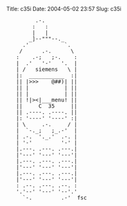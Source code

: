Title: c35i
Date: 2004-05-02 23:57
Slug: c35i

<pre>
         .-.
        :   :
        |   |
       _]--"""--._
     .'           `.
    /      .-.      \
   :    .-;   ;-.    :
   |  .'   '-'   '.  |
   | /   siemens   \ | 
   |:  ___________  :|
   || |>>>    @##)| ||
   || |           | ||
   || |           | ||
   || !|><|___menu! ||
   ||     C  35     ||
   || .----. .----. ||
   |: '----' '----' :|
   | \     .-.     / |
   |  `-._;   ;_.-'  |
   | .-.  '._.'  .-. |
   | '-'         '-' |
   |.---. .---. .---.| 
   |'---' '---' '---'|
   |.---. .---. .---.| 
   |'---' '---' '---'|
   |.---. .---. .---.| 
   |'---' '---' '---'|
   : .--. .---. .--. : 
   '.'--' '---' '--'.'
     `-._________.-'  fsc
</pre>

